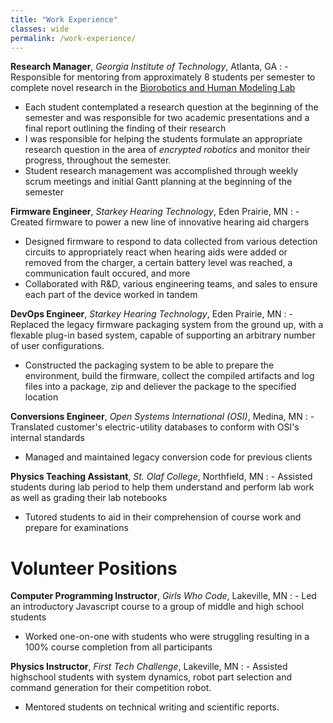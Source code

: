 ```yaml
---
title: "Work Experience"
classes: wide
permalink: /work-experience/
---
```


**Research Manager**, *Georgia Institute of Technology*, Atlanta, GA
:  - Responsible for mentoring from approximately 8 students per semester to complete novel research in the [Biorobotics and Human Modeling Lab](https://www.biorobotics.gatech.edu/wp/)
   - Each student contemplated a research question at the beginning of the semester and was responsible for two academic presentations and a final report outlining the finding of their research
   - I was responsible for helping the students formulate an appropriate research question in the area of *encrypted robotics* and monitor their progress, throughout the semester.
   - Student research management was accomplished through weekly scrum meetings and initial Gantt planning at the beginning of the semester


**Firmware Engineer**, *Starkey Hearing Technology*, Eden Prairie, MN
:  - Created firmware to power a new line of innovative hearing aid chargers
   - Designed firmware to respond to data collected from various detection circuits to appropriately react when hearing aids were added or removed from the charger, a certain battery level was reached, a communication fault occured, and more
   - Collaborated with R&D, various engineering teams, and sales to ensure each part of the device worked in tandem


**DevOps Engineer**, *Starkey Hearing Technology*, Eden Prairie, MN
:  - Replaced the legacy firmware packaging system from the ground up, with a flexable plug-in based system, capable of supporting an arbitrary number of user configurations.
   - Constructed the packaging system to be able to prepare the environment, build the firmware, collect the compiled artifacts and log files into a package, zip and deliever the package to the specified location

**Conversions Engineer**, *Open Systems International (OSI)*, Medina, MN
:  - Translated customer's electric-utility databases to conform with OSI's internal standards
   - Managed and maintained legacy conversion code for previous clients

**Physics Teaching Assistant**, *St. Olaf College*, Northfield, MN
:  - Assisted students during lab period to help them understand and perform lab work as well as grading their lab notebooks
   - Tutored students to aid in their comprehension of course work and prepare for examinations


# Volunteer Positions

**Computer Programming Instructor**, *Girls Who Code*, Lakeville, MN
:  - Led an introductory Javascript course to a group of middle and high school students
   - Worked one-on-one with students who were struggling resulting in a 100% course completion from all participants

**Physics Instructor**, *First Tech Challenge*, Lakeville, MN
:  - Assisted highschool students with system dynamics, robot part selection and command generation for their competition robot.
   - Mentored students on technical writing and scientific reports.